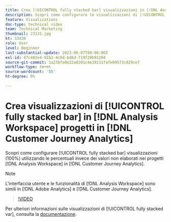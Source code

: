 ```yaml
---
title: Crea [!UICONTROL fully stacked bar] visualizzazioni in [!DNL Analysis Workspace]  progetti
description: Scopri come configurare le visualizzazioni di [!UICONTROL fully stacked bar] utilizzando le percentuali anziché i valori non elaborati in [!DNL Analysis Workspace] progetti in [!DNL Customer Journey Analytics].
feature: Visualizations
doc-type: technical video
team: Technical Marketing
thumbnail: 23131.jpg
kt: 13434
role: User
level: Beginner
last-substantial-update: 2023-06-07T00:00:00Z
exl-id: 47c482e4-91b2-4c0d-bd6d-719f20b91204
source-git-commit: 1a23bfa0e22a8201c4e39131fafe09573c829ce7
workflow-type: tm+mt
source-wordcount: '55'
ht-degree: 0%

---
```


# Crea visualizzazioni di [!UICONTROL fully stacked bar] in [!DNL Analysis Workspace] progetti in [!DNL Customer Journey Analytics]

Scopri come configurare [!UICONTROL fully stacked bar] visualizzazioni (100%) utilizzando le percentuali invece dei valori non elaborati nei progetti [!DNL Analysis Workspace] in [!DNL Customer Journey Analytics].

>[!NOTE]
>
>L&#39;interfaccia utente e le funzionalità di [!DNL Analysis Workspace] sono simili in [!DNL Adobe Analytics] e [!DNL Customer Journey Analytics].

>[!VIDEO](https://video.tv.adobe.com/v/23131/?quality=12&learn=on)

Per ulteriori informazioni sulle visualizzazioni di [!UICONTROL fully stacked var], consulta la [documentazione](https://experienceleague.adobe.com/docs/analytics-platform/using/cja-workspace/visualizations/bar.html?lang=it).
